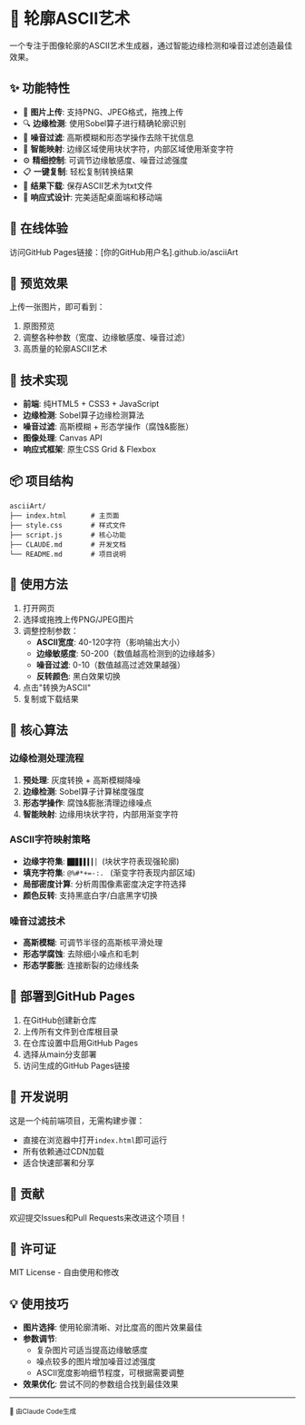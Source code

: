 # 🎨 轮廓ASCII艺术

一个专注于图像轮廓的ASCII艺术生成器，通过智能边缘检测和噪音过滤创造最佳效果。

## ✨ 功能特性

- 📁 **图片上传**: 支持PNG、JPEG格式，拖拽上传
- 🔍 **边缘检测**: 使用Sobel算子进行精确轮廓识别
- 🧹 **噪音过滤**: 高斯模糊和形态学操作去除干扰信息
- 🎯 **智能映射**: 边缘区域使用块状字符，内部区域使用渐变字符
- ⚙️ **精细控制**: 可调节边缘敏感度、噪音过滤强度
- 📋 **一键复制**: 轻松复制转换结果
- 💾 **结果下载**: 保存ASCII艺术为txt文件
- 📱 **响应式设计**: 完美适配桌面端和移动端

## 🚀 在线体验

访问GitHub Pages链接：[你的GitHub用户名].github.io/asciiArt

## 📸 预览效果

上传一张图片，即可看到：
1. 原图预览
2. 调整各种参数（宽度、边缘敏感度、噪音过滤）
3. 高质量的轮廓ASCII艺术

## 🔧 技术实现

- **前端**: 纯HTML5 + CSS3 + JavaScript
- **边缘检测**: Sobel算子边缘检测算法
- **噪音过滤**: 高斯模糊 + 形态学操作（腐蚀&膨胀）
- **图像处理**: Canvas API
- **响应式框架**: 原生CSS Grid & Flexbox

## 📦 项目结构

```
asciiArt/
├── index.html      # 主页面
├── style.css       # 样式文件
├── script.js       # 核心功能
├── CLAUDE.md       # 开发文档
└── README.md       # 项目说明
```

## 🎯 使用方法

1. 打开网页
2. 选择或拖拽上传PNG/JPEG图片
3. 调整控制参数：
   - **ASCII宽度**: 40-120字符（影响输出大小）
   - **边缘敏感度**: 50-200（数值越高检测到的边缘越多）
   - **噪音过滤**: 0-10（数值越高过滤效果越强）
   - **反转颜色**: 黑白效果切换
4. 点击"转换为ASCII"
5. 复制或下载结果

## 🌟 核心算法

### 边缘检测处理流程
1. **预处理**: 灰度转换 + 高斯模糊降噪
2. **边缘检测**: Sobel算子计算梯度强度
3. **形态学操作**: 腐蚀&膨胀清理边缘噪点
4. **智能映射**: 边缘用块状字符，内部用渐变字符

### ASCII字符映射策略
- **边缘字符集**: `█▉▊▋▌▍▎▏` (块状字符表现强轮廓)
- **填充字符集**: `@%#*+=-:. ` (渐变字符表现内部区域)
- **局部密度计算**: 分析周围像素密度决定字符选择
- **颜色反转**: 支持黑底白字/白底黑字切换

### 噪音过滤技术
- **高斯模糊**: 可调节半径的高斯核平滑处理
- **形态学腐蚀**: 去除细小噪点和毛刺
- **形态学膨胀**: 连接断裂的边缘线条

## 🔗 部署到GitHub Pages

1. 在GitHub创建新仓库
2. 上传所有文件到仓库根目录
3. 在仓库设置中启用GitHub Pages
4. 选择从main分支部署
5. 访问生成的GitHub Pages链接

## 📝 开发说明

这是一个纯前端项目，无需构建步骤：
- 直接在浏览器中打开`index.html`即可运行
- 所有依赖通过CDN加载
- 适合快速部署和分享

## 🤝 贡献

欢迎提交Issues和Pull Requests来改进这个项目！

## 📄 许可证

MIT License - 自由使用和修改

## 💡 使用技巧

- **图片选择**: 使用轮廓清晰、对比度高的图片效果最佳
- **参数调节**: 
  - 复杂图片可适当提高边缘敏感度
  - 噪点较多的图片增加噪音过滤强度
  - ASCII宽度影响细节程度，可根据需要调整
- **效果优化**: 尝试不同的参数组合找到最佳效果

---

<sub>🤖 由Claude Code生成</sub>